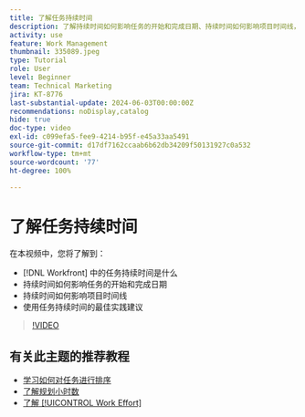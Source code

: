 ```yaml
---
title: 了解任务持续时间
description: 了解持续时间如何影响任务的开始和完成日期、持续时间如何影响项目时间线，以及使用任务持续时间的一些最佳实践。
activity: use
feature: Work Management
thumbnail: 335089.jpeg
type: Tutorial
role: User
level: Beginner
team: Technical Marketing
jira: KT-8776
last-substantial-update: 2024-06-03T00:00:00Z
recommendations: noDisplay,catalog
hide: true
doc-type: video
exl-id: c099efa5-fee9-4214-b95f-e45a33aa5491
source-git-commit: d17df7162ccaab6b62db34209f50131927c0a532
workflow-type: tm+mt
source-wordcount: '77'
ht-degree: 100%

---
```


# 了解任务持续时间

在本视频中，您将了解到：

* [!DNL Workfront] 中的任务持续时间是什么
* 持续时间如何影响任务的开始和完成日期
* 持续时间如何影响项目时间线
* 使用任务持续时间的最佳实践建议

>[!VIDEO](https://video.tv.adobe.com/v/335089/?quality=12&learn=on&enablevpops)

## 有关此主题的推荐教程

* [学习如何对任务进行排序](/help/manage-work/tasks/learn-to-sequence-tasks.md)
* [了解规划小时数](/help/manage-work/tasks/understand-planned-hours.md)
* [了解 [!UICONTROL Work Effort]](/help/manage-work/tasks/understand-work-effort.md)
